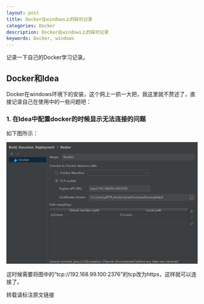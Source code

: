 ```yaml
---
layout: post
title: Docker在windows上的踩坑记录
categories: Docker
description: Docker在windows上的踩坑记录
keywords: Docker, windows
---
```


记录一下自己的Docker学习记录。

## Docker和Idea
Docker在windows环境下的安装，这个网上一抓一大把，我这里就不赘述了，直接记录自己在使用中的一些问题吧：

### 1. 在Idea中配置docker的时候显示无法连接的问题

如下图所示：

![Image text](https://raw.githubusercontent.com/xinghelanchen/xinghelanchen.github.io/master/_img/1532441669.png)

这时候需要将图中的“tcp://192.168.99.100:2376”的tcp改为https，这样就可以连接了。

转载请标注原文链接
